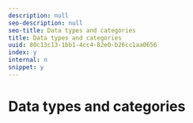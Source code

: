 ```yaml
---
description: null
seo-description: null
seo-title: Data types and categories
title: Data types and categories
uuid: 80c13c13-1bb1-4cc4-82e0-b26cc1aa0656
index: y
internal: n
snippet: y
---
```


# Data types and categories

